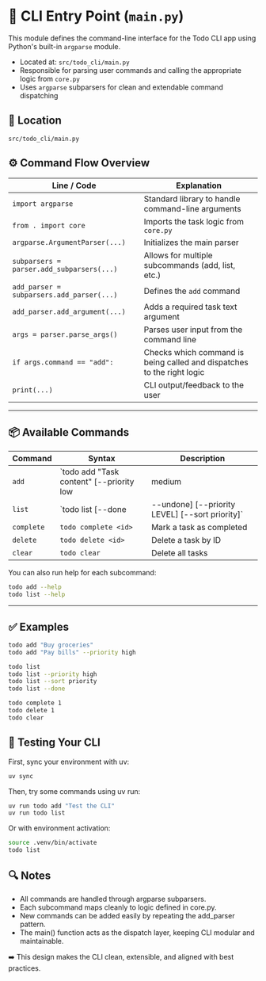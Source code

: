 # 🧠 CLI Entry Point (`main.py`)

This module defines the command-line interface for the Todo CLI app using Python's built-in `argparse` module.

- Located at: `src/todo_cli/main.py`
- Responsible for parsing user commands and calling the appropriate logic from `core.py`
- Uses `argparse` subparsers for clean and extendable command dispatching

## 📂 Location

`src/todo_cli/main.py`

## ⚙️ Command Flow Overview

| Line / Code                                | Explanation                                                               |
|--------------------------------------------|---------------------------------------------------------------------------|
| `import argparse`                          | Standard library to handle command-line arguments                         |
| `from . import core`                       | Imports the task logic from `core.py`                                     |
| `argparse.ArgumentParser(...)`             | Initializes the main parser                                               |
| `subparsers = parser.add_subparsers(...)`  | Allows for multiple subcommands (add, list, etc.)                         |
| `add_parser = subparsers.add_parser(...)`  | Defines the `add` command                                                 |
| `add_parser.add_argument(...)`             | Adds a required task text argument                                        |
| `args = parser.parse_args()`               | Parses user input from the command line                                   |
| `if args.command == "add":`                | Checks which command is being called and dispatches to the right logic    |
| `print(...)`                               | CLI output/feedback to the user                                           |

---

## 📦 Available Commands

| Command             | Syntax                                                           | Description                                     |
|---------------------|------------------------------------------------------------------|-------------------------------------------------|
| `add`               | `todo add "Task content" [--priority low|medium|high]`           | Add a new task with optional priority           |
| `list`              | `todo list [--done|--undone] [--priority LEVEL] [--sort priority]`| List tasks with optional filters                |
| `complete`          | `todo complete <id>`                                             | Mark a task as completed                        |
| `delete`            | `todo delete <id>`                                               | Delete a task by ID                             |
| `clear`             | `todo clear`                                                     | Delete all tasks                                |

You can also run help for each subcommand:

```bash
todo add --help
todo list --help
```

---

## ✅ Examples

```bash
todo add "Buy groceries"
todo add "Pay bills" --priority high

todo list
todo list --priority high
todo list --sort priority
todo list --done

todo complete 1
todo delete 1
todo clear
```

## 🧪 Testing Your CLI

First, sync your environment with uv:

```bash
uv sync
```

Then, try some commands using uv run:

```bash
uv run todo add "Test the CLI"
uv run todo list
```

Or with environment activation:

```bash
source .venv/bin/activate
todo list
```

## 🔍 Notes

- All commands are handled through argparse subparsers.
- Each subcommand maps cleanly to logic defined in core.py.
- New commands can be added easily by repeating the add_parser pattern.
- The main() function acts as the dispatch layer, keeping CLI modular and maintainable.

➡️ This design makes the CLI clean, extensible, and aligned with best practices.